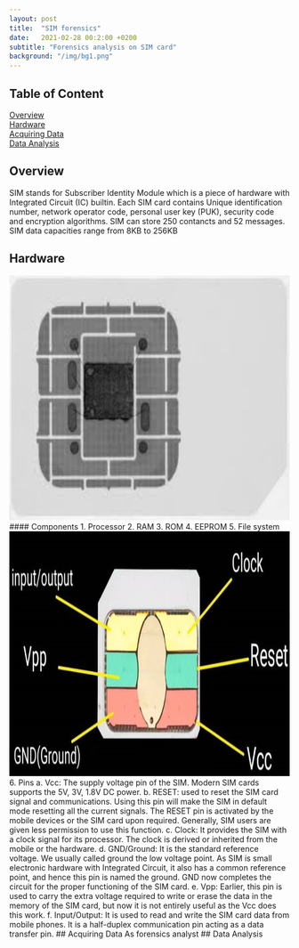 ```yaml
---
layout: post
title:  "SIM forensics"
date:   2021-02-28 00:2:00 +0200
subtitle: "Forensics analysis on SIM card"
background: "/img/bg1.png"
---
```


## Table of Content
[Overview](#overview)   
[Hardware](#hardware)   
[Acquiring Data](#acquiring-data)   
[Data Analysis](#data-analysis)   
## Overview
SIM stands for Subscriber Identity Module which is a piece of hardware with Integrated Circuit (IC) builtin. Each SIM card contains Unique identification number, network operator code, personal user key (PUK), security code and encryption algorithms. SIM can store 250 contancts and 52 messages. SIM data capacities range from 8KB to 256KB
## Hardware
<img src="/img/SIM Forensics/index.jpg" alt="X-ray image" width="800" height="440">
#### Components   
1. Processor   
2. RAM   
3. ROM   
4. EEPROM   
5. File system   
<img src="/img/SIM Forensics/sim_card_hardware.jpg" alt="SIM card pins" width="800" height="440">
6. Pins   
a. Vcc: The supply voltage pin of the SIM. Modern SIM cards supports the 5V, 3V, 1.8V DC power.   
b. RESET: used to reset the SIM card signal and communications. Using this pin will make the SIM in default mode resetting all the current signals. The RESET pin is activated by the mobile devices or the SIM card upon required. Generally, SIM users are given less permission to use this function.   
c. Clock: It provides the SIM with a clock signal for its processor. The clock is derived or inherited from the mobile or the hardware.   
d. GND/Ground: It is the standard reference voltage. We usually called ground the low voltage point. As SIM is small electronic hardware with Integrated Circuit, it also has a common reference point, and hence this pin is named the ground. GND now completes the circuit for the proper functioning of the SIM card.   
e. Vpp: Earlier, this pin is used to carry the extra voltage required to write or erase the data in the memory of the SIM card, but now it is not entirely useful as the Vcc does this work.   
f. Input/Output: It is used to read and write the SIM card data from mobile phones. It is a half-duplex communication pin acting as a data transfer pin.   
## Acquiring Data
As forensics analyst
## Data Analysis
